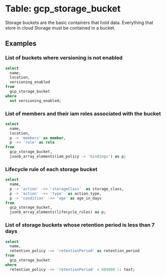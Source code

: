 # Table: gcp_storage_bucket

Storage buckets are the basic containers that hold data. Everything that store in cloud Storage must be contained in a bucket.

## Examples

### List of buckets where versioning is not enabled

```sql
select
  name,
  location,
  versioning_enabled
from
  gcp_storage_bucket
where
  not versioning_enabled;
```


### List of members and their iam roles associated with the bucket

```sql
select
  name,
  location,
  p -> 'members' as member,
  p ->> 'role' as role
from
  gcp_storage_bucket,
  jsonb_array_elements(iam_policy -> 'bindings') as p;
```


### Lifecycle rule of each storage bucket

```sql
select
  name,
  p -> 'action' ->> 'storageClass'  as storage_class,
  p -> 'action' ->> 'type'  as action_type,
  p -> 'condition' ->> 'age' as age_in_days
from
  gcp_storage_bucket,
  jsonb_array_elements(lifecycle_rules) as p;
```


### List of storage buckets whose retention period is less than 7 days

```sql
select
  name,
  retention_policy ->> 'retentionPeriod' as retention_period
from
  gcp_storage_bucket
where
  retention_policy ->> 'retentionPeriod' < 604800 :: text;
```